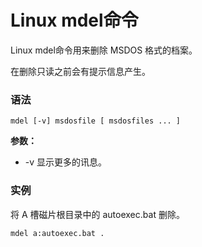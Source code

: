 
# Linux mdel命令



Linux mdel命令用来删除 MSDOS 格式的档案。

在删除只读之前会有提示信息产生。

### 语法

```
mdel [-v] msdosfile [ msdosfiles ... ]
```

**参数：**

*   -v 显示更多的讯息。

### 实例

将 A 槽磁片根目录中的 autoexec.bat 删除。

```
mdel a:autoexec.bat . 
```




